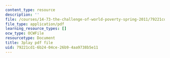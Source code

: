 ```yaml
---
content_type: resource
description: ''
file: /courses/14-73-the-challenge-of-world-poverty-spring-2011/79221cd16b2404ce26b94aa9738b5e11_klz2SdQorbA.pdf
file_type: application/pdf
learning_resource_types: []
ocw_type: OCWFile
resourcetype: Document
title: 3play pdf file
uid: 79221cd1-6b24-04ce-26b9-4aa9738b5e11
---
```

